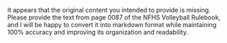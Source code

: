 It appears that the original content you intended to provide is missing. Please provide the text from page 0087 of the NFHS Volleyball Rulebook, and I will be happy to convert it into markdown format while maintaining 100% accuracy and improving its organization and readability.
